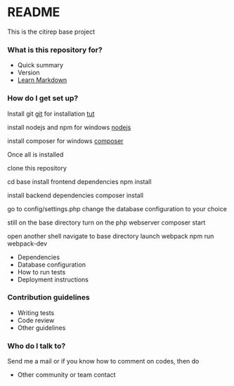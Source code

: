 # README #

This is the citirep base project

### What is this repository for? ###

* Quick summary
* Version
* [Learn Markdown](https://bitbucket.org/tutorials/markdowndemo)

### How do I get set up? ###

Install git
[git](https://git-for-windows.github.io/)
for installation
[tut](https://www.atlassian.com/git/tutorials/install-git)

install nodejs and npm for windows
[nodejs](http://blog.teamtreehouse.com/install-node-js-npm-windows)

install composer for windows
[composer](https://getcomposer.org/doc/00-intro.md#installation-windows)

Once all is installed

clone this repository

cd base
install frontend dependencies
npm install

install backend dependencies
composer install

go to config/settings.php
change the database configuration to your choice

still on the base directory
turn on the php webserver
composer start

open another shell
navigate to base directory
launch webpack
npm run webpack-dev
* Dependencies
* Database configuration
* How to run tests
* Deployment instructions

### Contribution guidelines ###

* Writing tests
* Code review
* Other guidelines

### Who do I talk to? ###
Send me a mail or if you know how to comment on codes, then do
* Other community or team contact